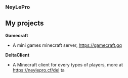 ### NeyLePro
## My projects 
**Gamecraft**
- A mini games minecraft server, https://gamecraft.gq

**DeltaClient**
- A Minecraft client for every types of players, more at https://neylepro.cf/del
ta


